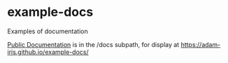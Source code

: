 # example-docs
Examples of documentation

[Public Documentation](docs/index.md) is in the /docs subpath, for display at https://adam-iris.github.io/example-docs/
